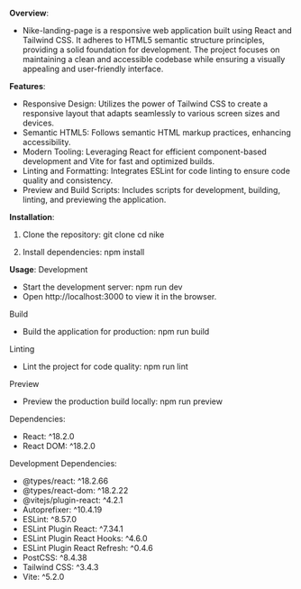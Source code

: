 **Overview**:
- Nike-landing-page is a responsive web application built using React and Tailwind CSS. It adheres to HTML5 semantic structure principles, providing a solid foundation for development. The project focuses on maintaining a clean and accessible codebase while ensuring a visually appealing and user-friendly interface.

**Features**:
- Responsive Design: Utilizes the power of Tailwind CSS to create a responsive layout that adapts seamlessly to various screen sizes and devices.
- Semantic HTML5: Follows semantic HTML markup practices, enhancing accessibility.
- Modern Tooling: Leveraging React for efficient component-based development and Vite for fast and optimized builds.
- Linting and Formatting: Integrates ESLint for code linting to ensure code quality and consistency.
- Preview and Build Scripts: Includes scripts for development, building, linting, and previewing the application.

**Installation**:
1. Clone the repository:
   git clone <repository-url>
   cd nike

2. Install dependencies:
   npm install

**Usage**:
Development
- Start the development server:
  npm run dev
- Open http://localhost:3000 to view it in the browser.

Build
- Build the application for production:
  npm run build

Linting
- Lint the project for code quality:
  npm run lint

Preview
- Preview the production build locally:
  npm run preview

Dependencies:
- React: ^18.2.0
- React DOM: ^18.2.0

Development Dependencies:
- @types/react: ^18.2.66
- @types/react-dom: ^18.2.22
- @vitejs/plugin-react: ^4.2.1
- Autoprefixer: ^10.4.19
- ESLint: ^8.57.0
- ESLint Plugin React: ^7.34.1
- ESLint Plugin React Hooks: ^4.6.0
- ESLint Plugin React Refresh: ^0.4.6
- PostCSS: ^8.4.38
- Tailwind CSS: ^3.4.3
- Vite: ^5.2.0